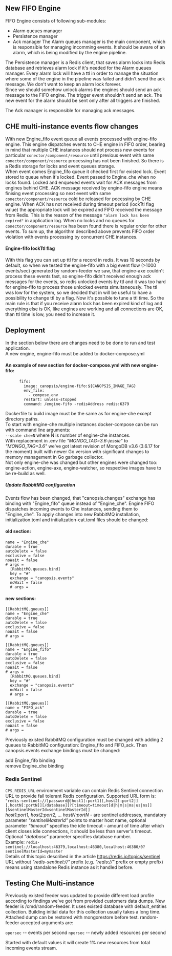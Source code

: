 
## New FIFO Engine
FIFO Engine consists of following sub-modules:
* Alarm queues manager
* Persistence manager
* Ack manager
The Alarm queues manager is the main component, which is responsible for managing incomming events. It should be aware of an alarm, which is being modified by the engine pipeline.  

The Persistence manager is a Redis client, that saves alarm locks into Redis database and retrieves alarm lock if it's needed for the Alarm queues manager. Every alarm lock will have a ttl in order to manage the situation where some of the engine in the pipeline was failed and didn't send the ack message. We don't want to keep an alarm lock forever.  
Since we should somehow unlock alarms the engines should send an ack message to the FIFO engine. The trigger event shouldn't send an ack. The new event for the alarm should be sent only after all triggers are finished.  

The Ack manager is responsible for managing ack messages.  

## CHE multi-instance events flow changes
With new Engine_fifo event queue all events processed with engine-fifo engine. This engine dispatches events to CHE   engine in FIFO order, bearing in mind that multiple CHE instances should not process new events for particular `conector/component/resource` until previous event with same `conector/component/resource` processing has not been finished. So there is a Redis storage for locks and event queues storage.  
When event comes Engine_fifo queue it checked first for existed lock. Event stored to queue when it's locked. Event passed to Engine_che when no locks found. Locked and enqueued events wait for ACK messages from engines behind CHE.
ACK message received by engine-fifo engine means finising event processing so next event with same `conector/component/resource` cold be released for pocessing by CHE engine. When ACK has not received during timeout period (lockTtl flag value) the appropriate lock will be expired and FIFO received the message from Redis. This is the reason of the message `"alarm lock has been expired"` in application log. When no locks and no queues for `conector/component/resource` has been found there is regular order for other events. To sum up, the algorithm described above prevents FIFO order violation with events processing by concurrent CHE instances.

#### Engine-fifo lockTtl flag
With this flag you can set up ttl for a record in redis. It was 10 seconds by default, so when we tested the engine-fifo with a big event flow (>1000 events/sec) generated by random-feeder we saw, that engine-axe couldn't process these events fast, so engine-fifo didn't received enough ack messages for the events, so redis unlocked events by ttl and it was too hard for engine-fifo to process those unlocked events simultaneously. The ttl was low for the system, so we decided that in will be useful to have a possibility to change ttl by a flag.
Now it's possible to tune a ttl time.
So the main rule is that if you receive alarm lock has been expired kind of log and everything else is OK, like engines are working and all connections are OK, than ttl time is low, you need to increase it.


## Deployment
In the section below there are changes need to be done to run and test application.  
A new engine, engine-fifo must be added to docker-compose.yml  

#### An example of new section for docker-compose.yml with new engine-fifo:
```
      fifo:
        image: canopsis/engine-fifo:${CANOPSIS_IMAGE_TAG}
        env_file:
          - compose.env
        restart: unless-stopped
        command: /engine-fifo -redisAddress redis:6379
```

Dockerfile to build image must be the same as for engine-che except directory paths.  
To start with engine-che multiple instances docker-compose can be run with command line arguments:  
`--scale che=N` where N is number of engine-che instances.  
With replacement in .env file *"MONGO_TAG=3.6-jessie"* to *"MONGO_TAG=3.6"* we've got latest revision of MongoDB v3.6  (3.6.17 for the moment) built with newer Go version with significant changes to memory management in Go garbage collector.  
Not only engine-che was changed but other engines were changed too: engine-action, engine-axe, engine-watcher, so respective images have to be re-build as well.  

##### Update RabbitMQ configuration
Events flow has been changed, that "canopsis.changes" exchange has binding with "Engine_fifo" queue instead of "Engine_che". Engine FIFO dispatches incoming events to Che instances, sending them to "Engine_che".
To apply changes into new RabbitMQ installation, initialization.toml and initialization-cat.toml files should be changed:

#### old section:

``` [[RabbitMQ.queues]]
name = "Engine_che"
durable = true
autoDelete = false
exclusive = false
noWait = false
# args =
  [RabbitMQ.queues.bind]
  key = "#"
  exchange = "canopsis.events"
  noWait = false
  # args =
 ``` 
#### new sections:
```
[[RabbitMQ.queues]]
name = "Engine_che"
durable = true
autoDelete = false
exclusive = false
noWait = false
# args =

[[RabbitMQ.queues]]
name = "Engine_fifo"
durable = true
autoDelete = false
exclusive = false
noWait = false
# args =
  [RabbitMQ.queues.bind]
  key = "#"
  exchange = "canopsis.events"
  noWait = false
  # args =

[[RabbitMQ.queues]]
name = "FIFO_ack"
durable = true
autoDelete = false
exclusive = false
noWait = false
# args =
```

Previously existed RabbitMQ configuration must be changed with adding 2 queues to RabbitMQ configuration: Engine_fifo and FIFO_ack. Then canopsis.events exchange bindings must be changed:

add Engine_fifo binding  
remove Engine_che binding  

### Redis Sentinel
`CPS_REDIS_URL` environment variable can contain Redis Sentinel connection URL to provide fail tolerant Redis configuration.
Supported URL form is:  `"redis-sentinel://[password@]host1[:port1][,host2[:port2]][,hostN[:portN]][/database][?[timeout=timeout[d|h|m|s|ms|us|ns]][&sentinelMasterId=sentinelMasterId]]`  
*host1:port1, host2:port2, ... hostN:portN* - are sentinel addresses, mandatory parameter *"sentinelMasterId"* points to master host name, optional parameter *"timeout"* specifies the idle timeout - amount of time after which client closes idle connections, it should be less than server's timeout. Optional *"database"* parameter specifies database number.  
Example: `redis-sentinel://localhost:46379,localhost:46380,localhost:46380/0?sentinelMasterId=mymaster`  
Details of this topic described in the article https://redis.io/topics/sentinel  
URL without *"redis-sentinel://"* prefix (e.g. *"redis://"* prefix or empty prefix) means using standalone Redis instance as it handled before.  

## Testing Che Multi-instance
Previously existed feeder was updated to provide different load profile according to findings we've got from provided customers data dumps. New feeder is /cmd/random-feeder. It uses existed database with default_entities collection. Building initial data for this collection usually takes a long time. Attached dump can be restored with mongorestore before test. random-feeder accepted arguments are:

`opersec` -- events per second
`npersec` -- newly added resources per second

Started with default values it will create 1% new resources from total incoming events stream.